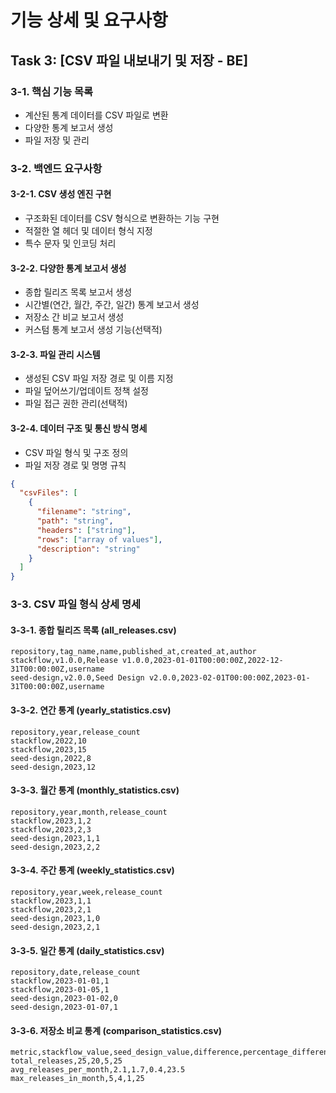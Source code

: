 # 기능 상세 및 요구사항

## Task 3: [CSV 파일 내보내기 및 저장 - BE]

### 3-1. 핵심 기능 목록
- 계산된 통계 데이터를 CSV 파일로 변환
- 다양한 통계 보고서 생성
- 파일 저장 및 관리

### 3-2. 백엔드 요구사항

#### 3-2-1. CSV 생성 엔진 구현
- 구조화된 데이터를 CSV 형식으로 변환하는 기능 구현
- 적절한 열 헤더 및 데이터 형식 지정
- 특수 문자 및 인코딩 처리

#### 3-2-2. 다양한 통계 보고서 생성
- 종합 릴리즈 목록 보고서 생성
- 시간별(연간, 월간, 주간, 일간) 통계 보고서 생성
- 저장소 간 비교 보고서 생성
- 커스텀 통계 보고서 생성 기능(선택적)

#### 3-2-3. 파일 관리 시스템
- 생성된 CSV 파일 저장 경로 및 이름 지정
- 파일 덮어쓰기/업데이트 정책 설정
- 파일 접근 권한 관리(선택적)

#### 3-2-4. 데이터 구조 및 통신 방식 명세
- CSV 파일 형식 및 구조 정의
- 파일 저장 경로 및 명명 규칙

```json
{
  "csvFiles": [
    {
      "filename": "string",
      "path": "string",
      "headers": ["string"],
      "rows": ["array of values"],
      "description": "string"
    }
  ]
}
```

### 3-3. CSV 파일 형식 상세 명세

#### 3-3-1. 종합 릴리즈 목록 (all_releases.csv)
```
repository,tag_name,name,published_at,created_at,author
stackflow,v1.0.0,Release v1.0.0,2023-01-01T00:00:00Z,2022-12-31T00:00:00Z,username
seed-design,v2.0.0,Seed Design v2.0.0,2023-02-01T00:00:00Z,2023-01-31T00:00:00Z,username
```

#### 3-3-2. 연간 통계 (yearly_statistics.csv)
```
repository,year,release_count
stackflow,2022,10
stackflow,2023,15
seed-design,2022,8
seed-design,2023,12
```

#### 3-3-3. 월간 통계 (monthly_statistics.csv)
```
repository,year,month,release_count
stackflow,2023,1,2
stackflow,2023,2,3
seed-design,2023,1,1
seed-design,2023,2,2
```

#### 3-3-4. 주간 통계 (weekly_statistics.csv)
```
repository,year,week,release_count
stackflow,2023,1,1
stackflow,2023,2,1
seed-design,2023,1,0
seed-design,2023,2,1
```

#### 3-3-5. 일간 통계 (daily_statistics.csv)
```
repository,date,release_count
stackflow,2023-01-01,1
stackflow,2023-01-05,1
seed-design,2023-01-02,0
seed-design,2023-01-07,1
```

#### 3-3-6. 저장소 비교 통계 (comparison_statistics.csv)
```
metric,stackflow_value,seed_design_value,difference,percentage_difference
total_releases,25,20,5,25
avg_releases_per_month,2.1,1.7,0.4,23.5
max_releases_in_month,5,4,1,25
```
